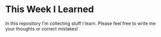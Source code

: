# This Week I Learned

In this repository I'm collecting stuff I learn. Please feel free to write me your thoughts or correct mistakes!
